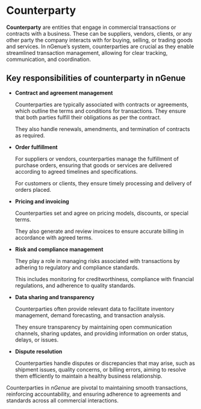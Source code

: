 # Counterparty

**Counterparty** are entities that engage in commercial transactions or contracts with a business. These can be suppliers, vendors, clients, or any other party the company interacts with for buying, selling, or trading goods and services. In nGenue’s system, counterparties are crucial as they enable streamlined transaction management, allowing for clear tracking, communication, and coordination.

## Key responsibilities of counterparty in nGenue

- **Contract and agreement management**

    Counterparties are typically associated with contracts or agreements, which outline the terms and conditions for transactions. They ensure that both parties fulfill their obligations as per the contract.

    They also handle renewals, amendments, and termination of contracts as required.

- **Order fulfillment**

    For suppliers or vendors, counterparties manage the fulfillment of purchase orders, ensuring that goods or services are delivered according to agreed timelines and specifications.
    
    For customers or clients, they ensure timely processing and delivery of orders placed.

- **Pricing and invoicing**

    Counterparties set and agree on pricing models, discounts, or special terms.
    
    They also generate and review invoices to ensure accurate billing in accordance with agreed terms.

- **Risk and compliance management**

    They play a role in managing risks associated with transactions by adhering to regulatory and compliance standards.
    
    This includes monitoring for creditworthiness, compliance with financial regulations, and adherence to quality standards.

- **Data sharing and transparency**
    
    Counterparties often provide relevant data to facilitate inventory management, demand forecasting, and transaction analysis.
    
    They ensure transparency by maintaining open communication channels, sharing updates, and providing information on order status, delays, or issues.

- **Dispute resolution**
    
    Counterparties handle disputes or discrepancies that may arise, such as shipment issues, quality concerns, or billing errors, aiming to resolve them efficiently to maintain a healthy business relationship.

Counterparties in *nGenue* are pivotal to maintaining smooth transactions, reinforcing accountability, and ensuring adherence to agreements and standards across all commercial interactions.



